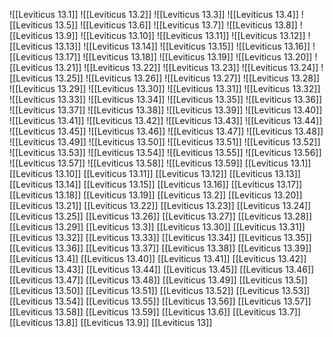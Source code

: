 ![[Leviticus 13.1]]
![[Leviticus 13.2]]
![[Leviticus 13.3]]
![[Leviticus 13.4]]
![[Leviticus 13.5]]
![[Leviticus 13.6]]
![[Leviticus 13.7]]
![[Leviticus 13.8]]
![[Leviticus 13.9]]
![[Leviticus 13.10]]
![[Leviticus 13.11]]
![[Leviticus 13.12]]
![[Leviticus 13.13]]
![[Leviticus 13.14]]
![[Leviticus 13.15]]
![[Leviticus 13.16]]
![[Leviticus 13.17]]
![[Leviticus 13.18]]
![[Leviticus 13.19]]
![[Leviticus 13.20]]
![[Leviticus 13.21]]
![[Leviticus 13.22]]
![[Leviticus 13.23]]
![[Leviticus 13.24]]
![[Leviticus 13.25]]
![[Leviticus 13.26]]
![[Leviticus 13.27]]
![[Leviticus 13.28]]
![[Leviticus 13.29]]
![[Leviticus 13.30]]
![[Leviticus 13.31]]
![[Leviticus 13.32]]
![[Leviticus 13.33]]
![[Leviticus 13.34]]
![[Leviticus 13.35]]
![[Leviticus 13.36]]
![[Leviticus 13.37]]
![[Leviticus 13.38]]
![[Leviticus 13.39]]
![[Leviticus 13.40]]
![[Leviticus 13.41]]
![[Leviticus 13.42]]
![[Leviticus 13.43]]
![[Leviticus 13.44]]
![[Leviticus 13.45]]
![[Leviticus 13.46]]
![[Leviticus 13.47]]
![[Leviticus 13.48]]
![[Leviticus 13.49]]
![[Leviticus 13.50]]
![[Leviticus 13.51]]
![[Leviticus 13.52]]
![[Leviticus 13.53]]
![[Leviticus 13.54]]
![[Leviticus 13.55]]
![[Leviticus 13.56]]
![[Leviticus 13.57]]
![[Leviticus 13.58]]
![[Leviticus 13.59]]
[[Leviticus 13.1]]
[[Leviticus 13.10]]
[[Leviticus 13.11]]
[[Leviticus 13.12]]
[[Leviticus 13.13]]
[[Leviticus 13.14]]
[[Leviticus 13.15]]
[[Leviticus 13.16]]
[[Leviticus 13.17]]
[[Leviticus 13.18]]
[[Leviticus 13.19]]
[[Leviticus 13.2]]
[[Leviticus 13.20]]
[[Leviticus 13.21]]
[[Leviticus 13.22]]
[[Leviticus 13.23]]
[[Leviticus 13.24]]
[[Leviticus 13.25]]
[[Leviticus 13.26]]
[[Leviticus 13.27]]
[[Leviticus 13.28]]
[[Leviticus 13.29]]
[[Leviticus 13.3]]
[[Leviticus 13.30]]
[[Leviticus 13.31]]
[[Leviticus 13.32]]
[[Leviticus 13.33]]
[[Leviticus 13.34]]
[[Leviticus 13.35]]
[[Leviticus 13.36]]
[[Leviticus 13.37]]
[[Leviticus 13.38]]
[[Leviticus 13.39]]
[[Leviticus 13.4]]
[[Leviticus 13.40]]
[[Leviticus 13.41]]
[[Leviticus 13.42]]
[[Leviticus 13.43]]
[[Leviticus 13.44]]
[[Leviticus 13.45]]
[[Leviticus 13.46]]
[[Leviticus 13.47]]
[[Leviticus 13.48]]
[[Leviticus 13.49]]
[[Leviticus 13.5]]
[[Leviticus 13.50]]
[[Leviticus 13.51]]
[[Leviticus 13.52]]
[[Leviticus 13.53]]
[[Leviticus 13.54]]
[[Leviticus 13.55]]
[[Leviticus 13.56]]
[[Leviticus 13.57]]
[[Leviticus 13.58]]
[[Leviticus 13.59]]
[[Leviticus 13.6]]
[[Leviticus 13.7]]
[[Leviticus 13.8]]
[[Leviticus 13.9]]
[[Leviticus 13]]
